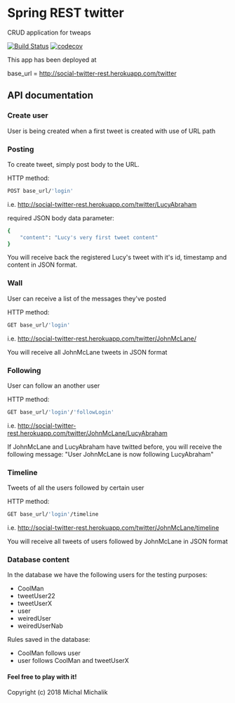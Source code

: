 # Spring REST twitter
CRUD application for tweaps

[![Build Status](https://travis-ci.org/forestfart/social-twitter-rest.svg?branch=master)](https://travis-ci.org/forestfart/social-twitter-rest)
[![codecov](https://codecov.io/gh/forestfart/social-twitter-rest/branch/master/graph/badge.svg)](https://codecov.io/gh/forestfart/social-twitter-rest)

This app has been deployed at 

base_url = http://social-twitter-rest.herokuapp.com/twitter

## API documentation

### Create user
User is being created when a first tweet is created with use of URL path

### Posting
To create tweet, simply post body to the URL.

HTTP method: 
```bash 
POST base_url/'login'
```
i.e. http://social-twitter-rest.herokuapp.com/twitter/LucyAbraham

required JSON body data parameter: 
```bash 
{
    "content": "Lucy's very first tweet content"
}
```
You will receive back the registered Lucy's tweet with it's id, timestamp and content in JSON format.

### Wall
User can receive a list of the messages they've posted

HTTP method: 
```bash
GET base_url/'login'
```
i.e. http://social-twitter-rest.herokuapp.com/twitter/JohnMcLane/

You will receive all JohnMcLane tweets in JSON format

### Following
User can follow an another user

HTTP method: 
```bash
GET base_url/'login'/'followLogin'
```
i.e. http://social-twitter-rest.herokuapp.com/twitter/JohnMcLane/LucyAbraham

If JohnMcLane and LucyAbraham have twitted before, you will receive the following message: 
"User JohnMcLane is now following LucyAbraham"

### Timeline
Tweets of all the users followed by certain user

HTTP method:
```bash
GET base_url/'login'/timeline
```
i.e. http://social-twitter-rest.herokuapp.com/twitter/JohnMcLane/timeline

You will receive all tweets of users followed by JohnMcLane in JSON format

### Database content
In the database we have the following users for the testing purposes:

- CoolMan
- tweetUser22
- tweetUserX
- user
- weiredUser
- weiredUserNab

Rules saved in the database:
- CoolMan follows user
- user follows CoolMan and tweetUserX



#### Feel free to play with it!

Copyright (c) 2018 Michal Michalik
